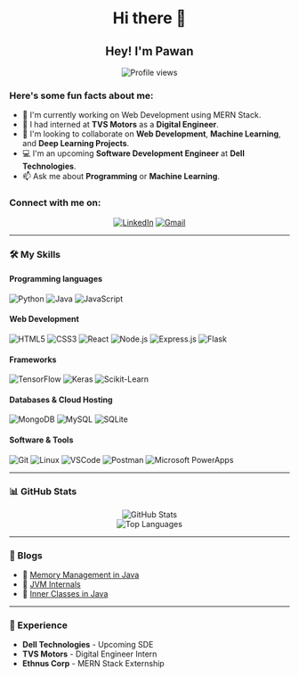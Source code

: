 <h1 align="center">Hi there 👋</h1>
<h2 align="center">Hey! I'm Pawan</h2>

<p align="center">
  <img src="https://komarev.com/ghpvc/?username=your-username&color=green" alt="Profile views" />
</p>

### Here's some fun facts about me:

- 🚀 I'm currently working on Web Development using MERN Stack.
- 🌱 I had interned at **TVS Motors** as a **Digital Engineer**.
- 🤝 I'm looking to collaborate on **Web Development**, **Machine Learning**, and **Deep Learning Projects**.
- 💻 I'm an upcoming **Software Development Engineer** at **Dell Technologies**.
- 📫 Ask me about **Programming** or **Machine Learning**.

### Connect with me on:

<p align="center">
  <a href="https://www.linkedin.com/in/your-linkedin"><img alt="LinkedIn" src="https://img.shields.io/badge/LinkedIn-blue?logo=linkedin&style=for-the-badge"/></a>
  <a href="mailto:your-email@gmail.com"><img alt="Gmail" src="https://img.shields.io/badge/Gmail-D14836?logo=gmail&style=for-the-badge"/></a>
</p>

---

### 🛠️ My Skills

#### Programming languages
![Python](https://img.shields.io/badge/Python-FFD43B?style=for-the-badge&logo=python&logoColor=blue)
![Java](https://img.shields.io/badge/Java-007396?style=for-the-badge&logo=java&logoColor=white)
![JavaScript](https://img.shields.io/badge/JavaScript-F7DF1E?style=for-the-badge&logo=javascript&logoColor=black)

#### Web Development
![HTML5](https://img.shields.io/badge/HTML5-E34F26?style=for-the-badge&logo=html5&logoColor=white)
![CSS3](https://img.shields.io/badge/CSS3-1572B6?style=for-the-badge&logo=css3&logoColor=white)
![React](https://img.shields.io/badge/React-61DAFB?style=for-the-badge&logo=react&logoColor=black)
![Node.js](https://img.shields.io/badge/Node.js-339933?style=for-the-badge&logo=nodedotjs&logoColor=white)
![Express.js](https://img.shields.io/badge/Express.js-000000?style=for-the-badge&logo=express&logoColor=white)
![Flask](https://img.shields.io/badge/Flask-000000?style=for-the-badge&logo=flask&logoColor=white)

#### Frameworks
![TensorFlow](https://img.shields.io/badge/TensorFlow-FF6F00?style=for-the-badge&logo=tensorflow&logoColor=white)
![Keras](https://img.shields.io/badge/Keras-D00000?style=for-the-badge&logo=keras&logoColor=white)
![Scikit-Learn](https://img.shields.io/badge/Scikit--Learn-F7931E?style=for-the-badge&logo=scikit-learn&logoColor=white)

#### Databases & Cloud Hosting
![MongoDB](https://img.shields.io/badge/MongoDB-47A248?style=for-the-badge&logo=mongodb&logoColor=white)
![MySQL](https://img.shields.io/badge/MySQL-4479A1?style=for-the-badge&logo=mysql&logoColor=white)
![SQLite](https://img.shields.io/badge/SQLite-003B57?style=for-the-badge&logo=sqlite&logoColor=white)

#### Software & Tools
![Git](https://img.shields.io/badge/Git-F05032?style=for-the-badge&logo=git&logoColor=white)
![Linux](https://img.shields.io/badge/Linux-FCC624?style=for-the-badge&logo=linux&logoColor=black)
![VSCode](https://img.shields.io/badge/VSCode-007ACC?style=for-the-badge&logo=visual-studio-code&logoColor=white)
![Postman](https://img.shields.io/badge/Postman-FF6C37?style=for-the-badge&logo=postman&logoColor=white)
![Microsoft PowerApps](https://img.shields.io/badge/PowerApps-742774?style=for-the-badge&logo=microsoft-powerapps&logoColor=white)

---

### 📊 GitHub Stats

<p align="center">
  <img src="https://github-readme-stats.vercel.app/api?username=your-username&show_icons=true&theme=radical" alt="GitHub Stats" />
  <br />
  <img src="https://github-readme-stats.vercel.app/api/top-langs/?username=your-username&layout=compact&theme=radical" alt="Top Languages" />
</p>

---

### 📝 Blogs

- 🔗 [Memory Management in Java](https://your-blog-link)
- 🔗 [JVM Internals](https://your-blog-link)
- 🔗 [Inner Classes in Java](https://your-blog-link)

---

### 💼 Experience

- **Dell Technologies** - Upcoming SDE
- **TVS Motors** - Digital Engineer Intern
- **Ethnus Corp** - MERN Stack Externship
